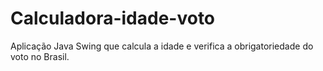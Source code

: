 # Calculadora-idade-voto
Aplicação Java Swing que calcula a idade e verifica a obrigatoriedade do voto no Brasil.
